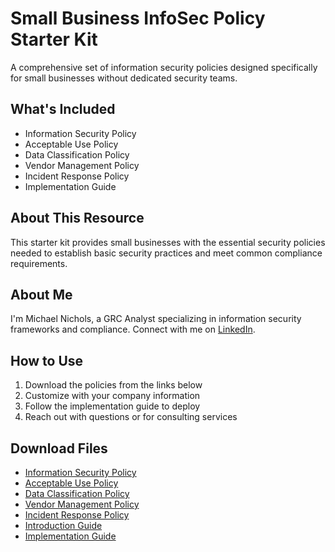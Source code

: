 # Small Business InfoSec Policy Starter Kit

A comprehensive set of information security policies designed specifically for small businesses without dedicated security teams.

## What's Included

- Information Security Policy
- Acceptable Use Policy
- Data Classification Policy 
- Vendor Management Policy
- Incident Response Policy
- Implementation Guide

## About This Resource

This starter kit provides small businesses with the essential security policies needed to establish basic security practices and meet common compliance requirements.

## About Me

I'm Michael Nichols, a GRC Analyst specializing in information security frameworks and compliance. Connect with me on [LinkedIn](https://www.linkedin.com/in/michaelnicholsprofile/).

## How to Use

1. Download the policies from the links below
2. Customize with your company information
3. Follow the implementation guide to deploy
4. Reach out with questions or for consulting services

## Download Files

- [Information Security Policy](./Information%20Security%20Policy.pdf)
- [Acceptable Use Policy](./Acceptable%20Use%20Policy.pdf)
- [Data Classification Policy](./Data%20Classification%20Handling%20Policy.pdf)
- [Vendor Management Policy](./Vendor%20Management%20Policy.pdf)
- [Incident Response Policy](./Incident%20Response%20Policy.pdf)
- [Introduction Guide](./SB%20InfoSec%20Policy%20Starter%20Kit%20-%20Introduction%20Guide.pdf)
- [Implementation Guide](./SB%20InfoSec%20Policy%20Starter%20Kit%20-%20Introduction%20Guide.pdf)
